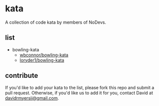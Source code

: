 # kata

A collection of code kata by members of NoDevs.


## list

- bowling-kata
    - [wbconnor/bowling-kata](https://github.com/wbconnor/bowling-kata)
    - [loryder1/bowling-kata](https://github.com/LoRyder1/javaGameOfBowling)


## contribute

If you'd like to add your kata to the list, please fork this repo and submit a pull request. Otherwise, if you'd like us to add it for you, contact David at [davidrmyersii@gmail.com](mailto:davidrmyersii@gmail.com).
